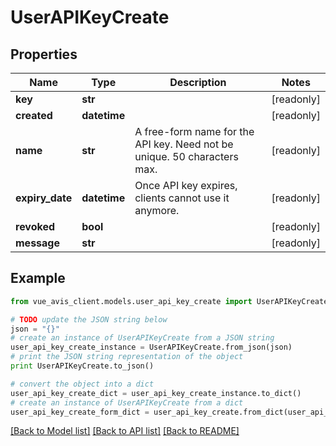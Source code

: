 # UserAPIKeyCreate


## Properties

Name | Type | Description | Notes
------------ | ------------- | ------------- | -------------
**key** | **str** |  | [readonly]
**created** | **datetime** |  | [readonly]
**name** | **str** | A free-form name for the API key. Need not be unique. 50 characters max. | [readonly]
**expiry_date** | **datetime** | Once API key expires, clients cannot use it anymore. | [readonly]
**revoked** | **bool** |  | [readonly]
**message** | **str** |  | [readonly]

## Example

```python
from vue_avis_client.models.user_api_key_create import UserAPIKeyCreate

# TODO update the JSON string below
json = "{}"
# create an instance of UserAPIKeyCreate from a JSON string
user_api_key_create_instance = UserAPIKeyCreate.from_json(json)
# print the JSON string representation of the object
print UserAPIKeyCreate.to_json()

# convert the object into a dict
user_api_key_create_dict = user_api_key_create_instance.to_dict()
# create an instance of UserAPIKeyCreate from a dict
user_api_key_create_form_dict = user_api_key_create.from_dict(user_api_key_create_dict)
```
[[Back to Model list]](..#documentation-for-models) [[Back to API list]](..#documentation-for-api-endpoints) [[Back to README]](..)
